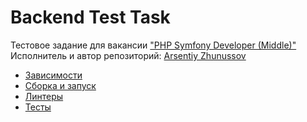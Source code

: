 # Backend Test Task
Тестовое задание для вакансии ["PHP Symfony Developer (Middle)"](https://hh.kz/vacancy/97633555?hhtmFrom=chat)
Исполнитель и автор репозиторий: [Arsentiy Zhunussov](https://github.com/arsentiy-byte)

- [Зависимости](docs/dependencies.md)
- [Сборка и запуск](docs/build.md)
- [Линтеры](docs/lints.md)
- [Тесты](docs/tests.md)
